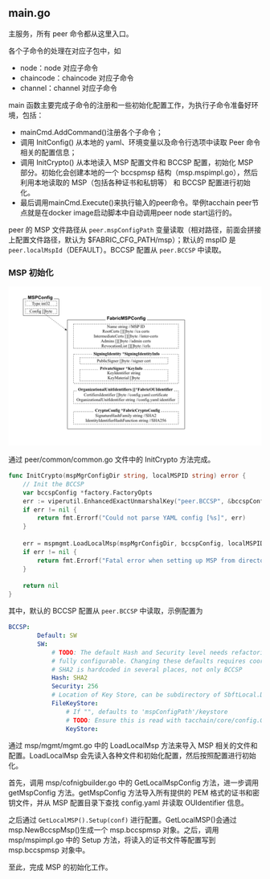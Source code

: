 ## main.go

主服务，所有 peer 命令都从这里入口。

各个子命令的处理在对应子包中，如

* node：node 对应子命令
* chaincode：chaincode 对应子命令
* channel：channel 对应子命令

main 函数主要完成子命令的注册和一些初始化配置工作，为执行子命令准备好环境，包括：

* mainCmd.AddCommand\(\)注册各个子命令；
* 调用 InitConfig\(\) 从本地的 yaml、环境变量以及命令行选项中读取 Peer 命令相关的配置信息；
* 调用 InitCrypto\(\) 从本地读入 MSP 配置文件和 BCCSP 配置，初始化 MSP 部分。初始化会创建本地的一个 bccspmsp 结构（msp.mspimpl.go），然后利用本地读取的 MSP（包括各种证书和私钥等） 和 BCCSP 配置进行初始化。
* 最后调用mainCmd.Execute\(\)来执行输入的peer命令。举例tacchain peer节点就是在docker image启动脚本中自动调用peer node start运行的。

peer 的 MSP 文件路径从 `peer.mspConfigPath` 变量读取（相对路径，前面会拼接上配置文件路径，默认为 $FABRIC\_CFG\_PATH/msp）；默认的 mspID 是 `peer.localMspId`（DEFAULT）。BCCSP 配置从 `peer.BCCSP` 中读取。

### MSP 初始化

![MSP 配置结构](_images/mspconfig.png)

通过 peer/common/common.go 文件中的 InitCrypto 方法完成。

```go
func InitCrypto(mspMgrConfigDir string, localMSPID string) error {
    // Init the BCCSP
    var bccspConfig *factory.FactoryOpts
    err := viperutil.EnhancedExactUnmarshalKey("peer.BCCSP", &bccspConfig)
    if err != nil {
        return fmt.Errorf("Could not parse YAML config [%s]", err)
    }

    err = mspmgmt.LoadLocalMsp(mspMgrConfigDir, bccspConfig, localMSPID)
    if err != nil {
        return fmt.Errorf("Fatal error when setting up MSP from directory %s: err %s\n", mspMgrConfigDir, err)
    }

    return nil
}
```

其中，默认的 BCCSP 配置从 `peer.BCCSP` 中读取，示例配置为

```yaml
BCCSP:
        Default: SW
        SW:
            # TODO: The default Hash and Security level needs refactoring to be
            # fully configurable. Changing these defaults requires coordination
            # SHA2 is hardcoded in several places, not only BCCSP
            Hash: SHA2
            Security: 256
            # Location of Key Store, can be subdirectory of SbftLocal.DataDir
            FileKeyStore:
                # If "", defaults to 'mspConfigPath'/keystore
                # TODO: Ensure this is read with tacchain/core/config.GetPath() once ready
                KeyStore:
```

通过 msp/mgmt/mgmt.go 中的 LoadLocalMsp 方法来导入 MSP 相关的文件和配置。LoadLocalMsp 会先读入各种文件和初始化配置，然后按照配置进行初始化。

首先，调用 msp/cofnigbuilder.go 中的 GetLocalMspConfig 方法，进一步调用 getMspConfig 方法。getMspConfig 方法导入所有提供的 PEM 格式的证书和密钥文件，并从 MSP 配置目录下查找 config.yaml 并读取 OUIdentifier 信息。

之后通过 `GetLocalMSP().Setup(conf)` 进行配置。GetLocalMSP\(\)会通过 msp.NewBccspMsp\(\)生成一个 msp.bccspmsp 对象。之后，调用 msp/mspimpl.go 中的 Setup 方法，将读入的证书文件等配置写到 msp.bccspmsp 对象中。

至此，完成 MSP 的初始化工作。

